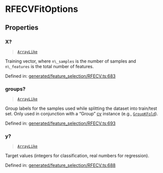 # RFECVFitOptions

## Properties

### X?

> [`ArrayLike`](../types/ArrayLike.md)

Training vector, where `n\_samples` is the number of samples and `n\_features` is the total number of features.

Defined in:  [generated/feature\_selection/RFECV.ts:683](https://github.com/transitive-bullshit/scikit-learn-ts/blob/b59c1ff/packages/sklearn/src/generated/feature_selection/RFECV.ts#L683)

### groups?

> [`ArrayLike`](../types/ArrayLike.md)

Group labels for the samples used while splitting the dataset into train/test set. Only used in conjunction with a “Group” [cv](../../glossary.html#term-cv) instance (e.g., [`GroupKFold`](sklearn.model_selection.GroupKFold.html#sklearn.model_selection.GroupKFold "sklearn.model_selection.GroupKFold")).

Defined in:  [generated/feature\_selection/RFECV.ts:693](https://github.com/transitive-bullshit/scikit-learn-ts/blob/b59c1ff/packages/sklearn/src/generated/feature_selection/RFECV.ts#L693)

### y?

> [`ArrayLike`](../types/ArrayLike.md)

Target values (integers for classification, real numbers for regression).

Defined in:  [generated/feature\_selection/RFECV.ts:688](https://github.com/transitive-bullshit/scikit-learn-ts/blob/b59c1ff/packages/sklearn/src/generated/feature_selection/RFECV.ts#L688)
